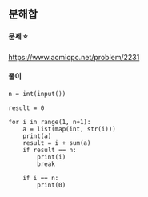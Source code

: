 ## 분해합

#### 문제 ⭐️
https://www.acmicpc.net/problem/2231

#### 풀이
``` python3
n = int(input())

result = 0

for i in range(1, n+1):
    a = list(map(int, str(i)))
    print(a)
    result = i + sum(a)
    if result == n:
        print(i)
        break

    if i == n:
        print(0)
```
